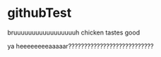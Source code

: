 # githubTest
bruuuuuuuuuuuuuuuuuh
chicken tastes good

ya heeeeeeeeaaaaar???????????????????????????
